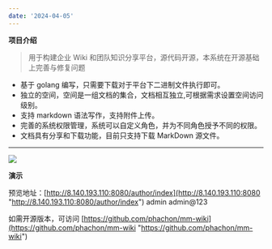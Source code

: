 ```yaml
--- 
date: '2024-04-05'
---
```


**项目介绍**
>用于构建企业 Wiki 和团队知识分享平台，源代码开源，本系统在开源基础上完善与修复问题

- 基于 golang 编写，只需要下载对于平台下二进制文件执行即可。
- 独立的空间，空间是一组文档的集合，文档相互独立,可根据需求设置空间访问级别。
- 支持 markdown 语法写作，支持附件上传。
- 完善的系统权限管理，系统可以自定义角色，并为不同角色授予不同的权限。
- 文档具有分享和下载功能，目前只支持下载 MarkDown 源文件。
------------

![](/upload/wiki-3.jpg)

**演示**

预览地址：[http://8.140.193.110:8080/author/index](http://8.140.193.110:8080 "http://8.140.193.110:8080/author/index") admin admin@123

如需开源版本，可访问 [https://github.com/phachon/mm-wiki](https://github.com/phachon/mm-wiki "https://github.com/phachon/mm-wiki")